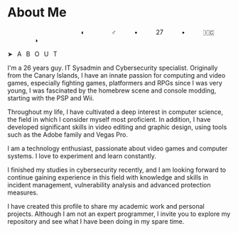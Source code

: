 # About Me
⠀⠀⠀⠀⠀⠀⠀⠀⠀⠀⠀⠀⠀⠀⠀⠀◖⠀⠀⠀⠀⠀⠀♂⠀⠀⠀⠀•⠀⠀⠀⠀27⠀⠀⠀⠀•⠀⠀⠀⠀🇮🇨⠀⠀⠀⠀⠀⠀◗

➤⠀A⠀B⠀O⠀U⠀T
</br>

I'm a 26 years guy. IT Sysadmin and Cybersecurity specialist. Originally from the Canary Islands, I have an innate passion for computing and video games, especially fighting games, platformers and RPGs since I was very young, I was fascinated by the homebrew scene and console modding, starting with the PSP and Wii.

Throughout my life, I have cultivated a deep interest in computer science, the field in which I consider myself most proficient. In addition, I have developed significant skills in video editing and graphic design, using tools such as the Adobe family and Vegas Pro.

I am a technology enthusiast, passionate about video games and computer systems. I love to experiment and learn constantly.

I finished my studies in cybersecurity recently, and I am looking forward to continue gaining experience in this field with knowledge and skills in incident management, vulnerability analysis and advanced protection measures.

I have created this profile to share my academic work and personal projects. Although I am not an expert programmer, I invite you to explore my repository and see what I have been doing in my spare time.
